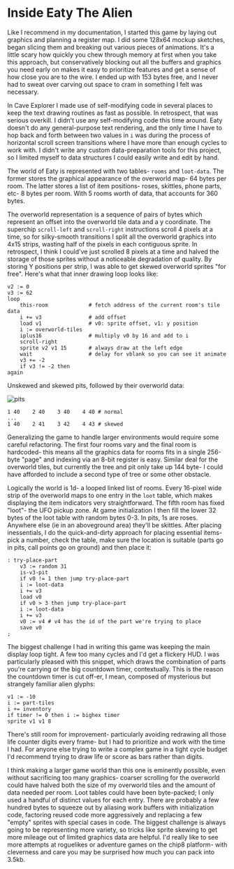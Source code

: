 Inside Eaty The Alien
=====================
Like I recommend in my documentation, I started this game by laying out graphics and planning a register map. I did some 128x64 mockup sketches, began slicing them and breaking out various pieces of animations. It's a little scary how quickly you chew through memory at first when you take this approach, but conservatively blocking out all the buffers and graphics you need early on makes it easy to prioritize features and get a sense of how close you are to the wire. I ended up with 153 bytes free, and I never had to sweat over carving out space to cram in something I felt was necessary.

In Cave Explorer I made use of self-modifying code in several places to keep the text drawing routines as fast as possible. In retrospect, that was serious overkill. I didn't use any self-modifying code this time around. Eaty doesn't do any general-purpose text rendering, and the only time I have to hop back and forth between two values in `i` was during the process of horizontal scroll screen transitions where I have more than enough cycles to work with. I didn't write any custom data-preparation tools for this project, so I limited myself to data structures I could easily write and edit by hand.

The world of Eaty is represented with two tables- `rooms` and `loot-data`. The former stores the graphical appearance of the overworld map- 64 bytes per room. The latter stores a list of item positions- roses, skittles, phone parts, etc- 8 bytes per room. With 5 rooms worth of data, that accounts for 360 bytes.

The overworld representation is a sequence of pairs of bytes which represent an offset into the overworld tile data and a y coordinate. The superchip `scroll-left` and `scroll-right` instructions scroll 4 pixels at a time, so for silky-smooth transitions I split all the overworld graphics into 4x15 strips, wasting half of the pixels in each contiguous sprite. In retrospect, I think I could've just scrolled 8 pixels at a time and halved the storage of those sprites without a noticeable degradation of quality. By storing Y positions per strip, I was able to get skewed overworld sprites "for free". Here's what that inner drawing loop looks like:

	v2 := 0
	v3 := 62
	loop
		this-room             # fetch address of the current room's tile data
		i += v3               # add offset
		load v1               # v0: sprite offset, v1: y position
		i := overworld-tiles
		iplus16               # multiply v0 by 16 and add to i
		scroll-right
		sprite v2 v1 15       # always draw at the left edge
		wait                  # delay for vblank so you can see it animate
		v3 += -2
		if v3 != -2 then
	again

Unskewed and skewed pits, followed by their overworld data:

![pits](http://i.imgur.com/msSnDgH.png)

	1 40    2 40    3 40    4 40 # normal
	...
	1 40    2 41    3 42    4 43 # skewed

Generalizing the game to handle larger environments would require some careful refactoring. The first four rooms vary and the final room is hardcoded- this means all the graphics data for rooms fits in a single 256-byte "page" and indexing via an 8-bit register is easy. Similar deal for the overworld tiles, but currently the tree and pit only take up 144 byte- I could have afforded to include a second type of tree or some other obstacle.

Logically the world is 1d- a looped linked list of rooms. Every 16-pixel wide strip of the overworld maps to one entry in the `loot` table, which makes displaying the item indicators very straightforward. The fifth room has fixed "loot"- the UFO pickup zone. At game initialization I then fill the lower 32 bytes of the loot table with random bytes 0-3. In pits, 1s are roses. Anywhere else (ie in an aboveground area) they'll be skittles. After placing inessentials, I do the quick-and-dirty approach for placing essential items- pick a number, check the table, make sure the location is suitable (parts go in pits, call points go on ground) and then place it:

	: try-place-part
		v3 := random 31
		is-v3-pit
		if v0 != 1 then jump try-place-part
		i := loot-data
		i += v3
		load v0
		if v0 > 3 then jump try-place-part
		i := loot-data
		i += v3
		v0 := v4 # v4 has the id of the part we're trying to place
		save v0
	;

The biggest challenge I had in writing this game was keeping the main display loop tight. A few too many cycles and I'd get a flickery HUD. I was particularly pleased with this snippet, which draws the combination of parts you're carrying or the big countdown timer, contextually. This is the reason the countdown timer is cut off-er, I mean, composed of mysterious but strangely familiar alien glyphs:

	v1 := -10
	i := part-tiles
	i += inventory
	if timer != 0 then i := bighex timer
	sprite v1 v1 8

There's still room for improvement- particularly avoiding redrawing all those life counter digits every frame- but I had to prioritize and work with the time I had. For anyone else trying to write a complex game in a tight cycle budget I'd recommend trying to draw life or score as bars rather than digits.

I think making a larger game world than this one is eminently possible, even without sacrificing too many graphics- coarser scrolling for the overworld could have halved both the size of my overworld tiles and the amount of data needed per room. Loot tables could have been byte-packed; I only used a handful of distinct values for each entry. There are probably a few hundred bytes to squeeze out by aliasing work buffers with initialization code, factoring reused code more aggressively and replacing a few "empty" sprites with special cases in code. The biggest challenge is always going to be representing more variety, so tricks like sprite skewing to get more mileage out of limited graphics data are helpful. I'd really like to see more attempts at roguelikes or adventure games on the chip8 platform- with cleverness and care you may be surprised how much you can pack into 3.5kb.

